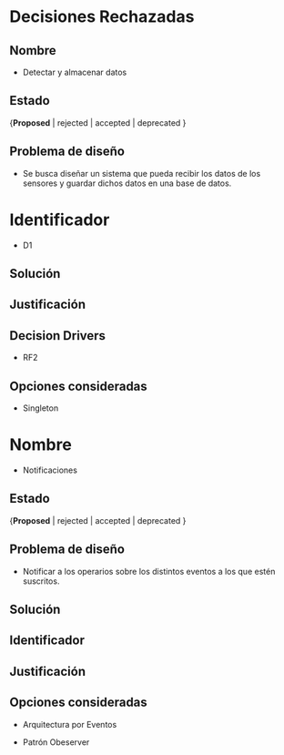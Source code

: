 # Decisiones Rechazadas

## Nombre

* Detectar y almacenar datos

## Estado

{**Proposed** | rejected | accepted | deprecated }

## Problema de diseño 

* Se busca diseñar un sistema que pueda recibir los datos de los sensores y guardar dichos datos en una base de datos. 

# Identificador 

* D1 

## Solución 

## Justificación 

## Decision Drivers
* RF2

## Opciones consideradas 

* Singleton 

# Nombre
* Notificaciones

## Estado
{**Proposed** | rejected | accepted | deprecated }

## Problema de diseño 

* Notificar a los operarios sobre los distintos eventos a los que estén suscritos.  

## Solución 

## Identificador 

## Justificación 

## Opciones consideradas 

* Arquitectura por Eventos 

* Patrón Obeserver 

